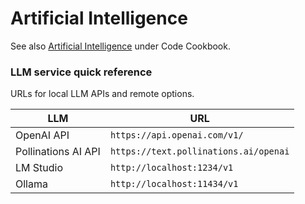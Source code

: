 # Artificial Intelligence

See also [Artificial Intelligence](https://michaelcurrin.github.io/code-cookbook/recipes/artificial-intelligence/) under Code Cookbook.

### LLM service quick reference

URLs for local LLM APIs and remote options.


| LLM             | URL                                 |
|-----------------|-------------------------------------|
| OpenAI API  | `https://api.openai.com/v1/` |
| Pollinations AI API | `https://text.pollinations.ai/openai` |
| LM Studio       | `http://localhost:1234/v1`            |
| Ollama          | `http://localhost:11434/v1`           |
